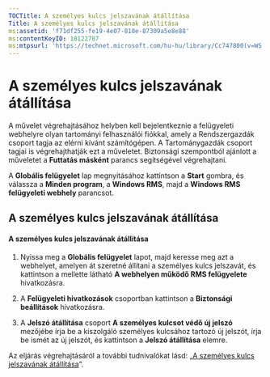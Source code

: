```yaml
---
TOCTitle: A személyes kulcs jelszavának átállítása
Title: A személyes kulcs jelszavának átállítása
ms:assetid: 'f71df255-fe19-4e07-810e-87309a5e8e88'
ms:contentKeyID: 18122787
ms:mtpsurl: 'https://technet.microsoft.com/hu-hu/library/Cc747800(v=WS.10)'
---
```


A személyes kulcs jelszavának átállítása
========================================

A művelet végrehajtásához helyben kell bejelentkeznie a felügyeleti webhelyre olyan tartományi felhasználói fiókkal, amely a Rendszergazdák csoport tagja az elérni kívánt számítógépen. A Tartománygazdák csoport tagjai is végrehajthatják ezt a műveletet. Biztonsági szempontból ajánlott a műveletet a **Futtatás másként** parancs segítségével végrehajtani.

A **Globális felügyelet** lap megnyitásához kattintson a **Start** gombra, és válassza a **Minden program**, a **Windows RMS**, majd a **Windows RMS felügyeleti webhely** parancsot.

A személyes kulcs jelszavának átállítása
----------------------------------------

#### A személyes kulcs jelszavának átállítása

1.  Nyissa meg a **Globális felügyelet** lapot, majd keresse meg azt a webhelyet, amelyen át szeretné állítani a személyes kulcs jelszavát, és kattintson a mellette látható **A webhelyen működő RMS felügyelete** hivatkozásra.

2.  A **Felügyeleti hivatkozások** csoportban kattintson a **Biztonsági beállítások** hivatkozásra.

3.  A **Jelszó átállítása** csoport **A személyes kulcsot védő új jelszó** mezőjébe írja be a kiszolgáló személyes kulcsához tartozó új jelszót, írja be ismét az új jelszót, és kattintson a **Jelszó átállítása** elemre.

Az eljárás végrehajtásáról a további tudnivalókat lásd: „[A személyes kulcs jelszavának átállítása](https://technet.microsoft.com/ceba927e-a7fd-4b06-bb70-5e5d9d6d099c)”.
